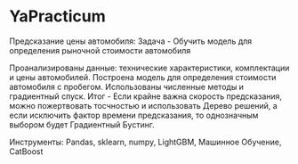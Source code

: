 # YaPracticum

Предсказание цены автомобиля:
Задача - Обучить модель для определения рыночной стоимости автомобиля

Проанализированы данные: технические характеристики, комплектации и цены автомобилей. Построена модель для определения стоимости автомобиля с пробегом. Использованы численные методы и градиентный спуск.
Итог - Если крайне важна скорость предсказания, можно пожертвовать тосчностью и использовать Дерево решений, а если исключить фактор времени предсказания, то однозначным выбором будет Градиентный Бустинг.

Инструменты: Pandas, sklearn, numpy, LightGBM, Машинное Обучение, CatBoost